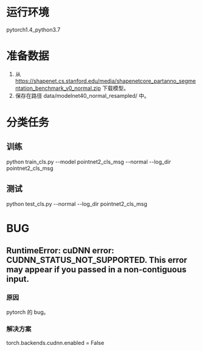 # 运行环境

pytorch1.4_python3.7

# 准备数据

1. 从 https://shapenet.cs.stanford.edu/media/shapenetcore_partanno_segmentation_benchmark_v0_normal.zip 下载模型。
2. 保存在路径 data/modelnet40_normal_resampled/ 中。

# 分类任务

## 训练

python train_cls.py --model pointnet2_cls_msg --normal --log_dir pointnet2_cls_msg

## 测试

python test_cls.py --normal --log_dir pointnet2_cls_msg

# BUG

## RuntimeError: cuDNN error: CUDNN_STATUS_NOT_SUPPORTED. This error may appear if you passed in a non-contiguous input.

### 原因

pytorch 的 bug。

### 解决方案

torch.backends.cudnn.enabled = False